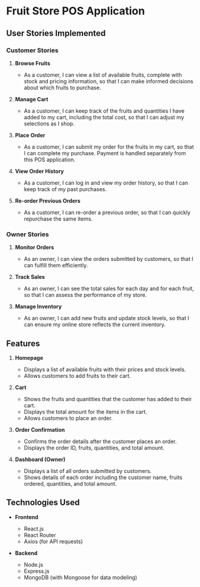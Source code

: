 # Fruit Store POS Application


## User Stories Implemented

### Customer Stories
1. **Browse Fruits**
   - As a customer, I can view a list of available fruits, complete with stock and pricing information, so that I can make informed decisions about which fruits to purchase.

2. **Manage Cart**
   - As a customer, I can keep track of the fruits and quantities I have added to my cart, including the total cost, so that I can adjust my selections as I shop.

3. **Place Order**
   - As a customer, I can submit my order for the fruits in my cart, so that I can complete my purchase. Payment is handled separately from this POS application.

4. **View Order History**
   - As a customer, I can log in and view my order history, so that I can keep track of my past purchases.

5. **Re-order Previous Orders**
   - As a customer, I can re-order a previous order, so that I can quickly repurchase the same items.

### Owner Stories
1. **Monitor Orders**
   - As an owner, I can view the orders submitted by customers, so that I can fulfill them efficiently.

2. **Track Sales**
   - As an owner, I can see the total sales for each day and for each fruit, so that I can assess the performance of my store.

3. **Manage Inventory**
   - As an owner, I can add new fruits and update stock levels, so that I can ensure my online store reflects the current inventory.


## Features
1. **Homepage**
   - Displays a list of available fruits with their prices and stock levels.
   - Allows customers to add fruits to their cart.

2. **Cart**
   - Shows the fruits and quantities that the customer has added to their cart.
   - Displays the total amount for the items in the cart.
   - Allows customers to place an order.

3. **Order Confirmation**
   - Confirms the order details after the customer places an order.
   - Displays the order ID, fruits, quantities, and total amount.

4. **Dashboard (Owner)**
   - Displays a list of all orders submitted by customers.
   - Shows details of each order including the customer name, fruits ordered, quantities, and total amount.

## Technologies Used

- **Frontend**
  - React.js
  - React Router
  - Axios (for API requests)

- **Backend**
  - Node.js
  - Express.js
  - MongoDB (with Mongoose for data modeling)